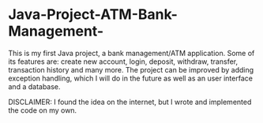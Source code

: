 # Java-Project-ATM-Bank-Management-

This is my first Java project, a bank management/ATM application. Some of its features are:
create new account, login, deposit, withdraw, transfer, transaction history and many more.
The project can be improved by adding exception handling, which I will do in the future as well as an user interface and a database.

DISCLAIMER: I found the idea on the internet, but I wrote and implemented the code on my own. 

